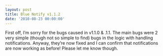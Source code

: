 ```yaml
---
layout: post
title: Blue Notify v1.1.2
date: '2010-08-23 00:00:00'
---
```


First off, I&#8217;m sorry for the bugs caused in v1.1.0 & .1.1. The main bugs were 2 very simple (though not so simple to find) bugs in the logic with handling notifications. Anyway, they&#8217;re now fixed and I can confirm that notifications are now working as before! Please let me know though.